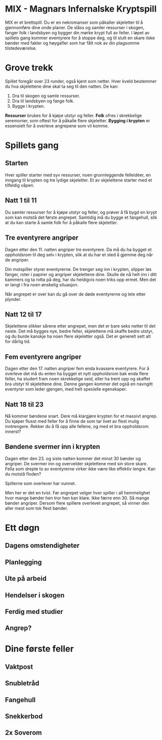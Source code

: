 # MIX - Magnars Infernalske Kryptspill

MIX er et brettspill. Du er en nekromanser som påkaller skjeletter til å
gjennomføre dine onde planer. De slåss og samler ressurser i skogen, fanger folk
i landsbyen og bygger din mørke krypt full av feller. I løpet av spillets gang
kommer eventyrere for å stoppe deg, og til slutt en skare ilske bønder med
fakler og høygafler som har fått nok av din plagsomme tilstedeværelse.

# Grove trekk

Spillet foregår over 23 runder, også kjent som netter. Hver kveld bestemmer du
hva skjelettene dine skal ta seg til den natten. De kan:

  1. Dra til skogen og samle ressurser.
  2. Dra til landsbyen og fange folk.
  3. Bygge i krypten.

**Ressurser** brukes for å kjøpe utstyr og feller. **Folk** ofres i skrekkelige
seremonier, som oftest for å påkalle flere skjeletter. **Bygging i krypten** er
essensielt for å overleve angrepene som vil komme.

# Spillets gang

## Starten

Hver spiller starter med syv ressurser, noen grunnleggende felleidéer, en
inngang til krypten og tre lydige skjeletter. Et av skjelettene starter med et
tilfeldig våpen.

## Natt 1 til 11

Du samler ressurser for å kjøpe utstyr og feller, og prøver å få bygd en krypt
som kan motstå det første angrepet. Samtidig må du bygge et fangehull, slik at
du kan starte å samle folk for å påkalle flere skjeletter.

## Tre eventyrere angriper

Dagen etter den 11. natten angriper tre eventyrere. Da må du ha bygget et
*oppholdsrom* til deg selv i krypten, slik at du har et sted å gjemme deg når de
angriper.

Din motspiller styrer eventyrerne. De trenger seg inn i krypten, slipper løs
fanger, roter i papirer og angriper skjelettene dine. Skulle de nå helt inn i
ditt kammers og ta rotta på deg, har du heldigvis noen triks opp ermet. Men det
er langt i fra noen ønskelig situasjon.

Når angrepet er over kan du gå over de døde eventyrerne og lete etter plynder.

## Natt 12 til 17

Skjelettene slikker sårene etter angrepet, men det er bare seks netter til det
neste. Det må bygges nye, bedre feller, skjelettene må skaffe bedre utstyr, og du
burde kanskje ha noen flere skjeletter også. Det er generelt sett alt for dårlig
tid.

## Fem eventyrere angriper

Dagen etter den 17. natten angriper fem enda kvassere eventyrere. For å overleve
det må du enten ha bygget et nytt oppholdsrom bak enda flere feller, ha studert
fram noen skrekkelige seid, eller ha trent opp og skaffet bra utstyr til
skjelettene dine. Denne gangen kommer det også en navngitt eventyrer som leder
gjengen, med helt spesielle egenskaper.

## Natt 18 til 23

Nå kommer bøndene snart. Dere må klargjøre krypten for et massivt angrep. Du
kjøper flusst med feller for å finne de som tar livet av flest mulig
inntrengere. Rekker du å få opp alle fellene, og med et bra oppholdsrom innerst?

## Bøndene svermer inn i krypten

Dagen etter den 23. og siste natten kommer det minst 30 bønder og angriper. De
svermer inn og overvelder skjelettene med sin store skare. Fella som drepte to
av eventyrerne virker ikke være like effektiv lengre. Kan du motstå floden?

Spillerne som overlever har vunnet.

Men her er det en tvist. Før angrepet velger hver spiller i all hemmelighet hvor
mange bønder hen tror hen kan klare. Ikke færre enn 30. Så mange bønder
angriper. Dersom flere spillere overlevet angrepet, så vinner den aller mest som
tok flest bønder.

# Ett døgn

## Dagens omstendigheter

## Planlegging

## Ute på arbeid

## Hendelser i skogen

## Ferdig med studier

## Angrep?

# Dine første feller

## Vaktpost

## Snubletråd

## Fangehull

## Snekkerbod

## 2x Soverom
